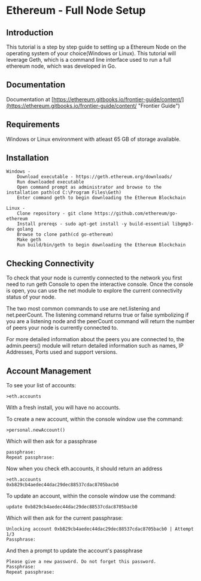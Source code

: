 **Ethereum - Full Node Setup**
====================================================


Introduction
------------

This tutorial is a step by step guide to setting up a Ethereum Node on the operating system of your choice(Windows or Linux). This tutorial will leverage Geth, which is a command line interface used to run a full ethereum node, which was developed in Go.

Documentation
-------------
Documentation at [https://ethereum.gitbooks.io/frontier-guide/content/](https://ethereum.gitbooks.io/frontier-guide/content/ "Frontier Guide")


Requirements
------------

Windows or Linux environment with atleast 65 GB of storage available.

Installation
------------

	Windows - 
		Download executable - https://geth.ethereum.org/downloads/
		Run downloaded executable
		Open command prompt as administrator and browse to the installation path(cd C:\Program Files\Geth)
		Enter command geth to begin downloading the Ethereum Blockchain

	Linux -
		Clone repository - git clone https://github.com/ethereum/go-ethereum
		Install prereqs - sudo apt-get install -y build-essential libgmp3-dev golang
		Browse to clone path(cd go-ethereum)
		Make geth
		Run build/bin/geth to begin downloading the Ethereum Blockchain

Checking Connectivity
-------------
	
To check that your node is currently connected to the network you first need to run geth Console to open the interactive console. Once the console is open, you can use the net module to explore the current connectivity status of your node. 

The two most common commands to use are net.listening and net.peerCount. The listening command returns true or false symbolizing if you are a listening node and the peerCount command will return the number of peers your node is currently connected to. 

For more detailed information about the peers you are connected to, the admin.peers() module will return detailed information such as names, IP Addresses, Ports used and support versions. 


Account Management
---------------

To see your list of accounts:

	>eth.accounts

With a fresh install, you will have no accounts.
		
To create a new account, within the console window use the command:
	
	>personal.newAccount()

Which will then ask for a passphrase

	passphrase:
	Repeat passphrase:

Now when you check eth.accounts, it should return an address

	>eth.accounts
	0xb829cb4aedec44dac29dec88537cdac8705bacb0

To update an account, within the console window use the command:

	update 0xb829cb4aedec44dac29dec88537cdac8705bacb0

Which will then ask for the current passphrase:

	Unlocking account 0xb829cb4aedec44dac29dec88537cdac8705bacb0 | Attempt 1/3
	Passphrase:

And then a prompt to update the account's passphrase

	Please give a new password. Do not forget this password.
	Passphrase:
	Repeat passphrase:

	
	
	
	
